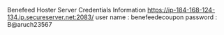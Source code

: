 Benefeed Hoster Server Credentials Information
https://ip-184-168-124-134.ip.secureserver.net:2083/
user name : benefeedecoupon
password : B@aruch23567
